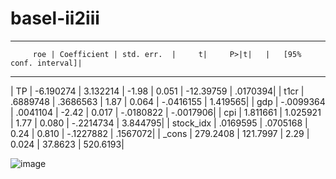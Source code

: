 # basel-ii2iii


------------------------------------------------------------------------------
         roe | Coefficient | std. err.  |     t|     P>|t|   |   [95% conf. interval]| 
-----------------------------------------------------------------------------------------
|           TP |  -6.190274 |   3.132214  |   -1.98 |   0.051  |   -12.39759  |   .0170394| 
|         t1cr |   .6889748 |   .3686563  |    1.87  |  0.064  |   -.0416155  |   1.419565| 
|          gdp |  -.0099364 |   .0041104  |   -2.42  |  0.017  |   -.0180822  |  -.0017906| 
|          cpi |   1.811661 |   1.025921  |    1.77  |  0.080  |   -.2214734  |   3.844795| 
|    stock_idx |   .0169595 |   .0705168   |   0.24  |  0.810  |   -.1227882  |   .1567072| 
|        _cons |   279.2408 |   121.7997   |   2.29  |  0.024   |    37.8623  |   520.6193| 

![image](https://github.com/user-attachments/assets/c04e417b-9993-41a7-9a1f-efc6e72e1925)
